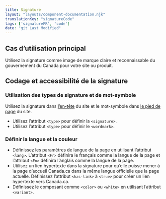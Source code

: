 ```yaml
---
title: Signature
layout: "layouts/component-documentation.njk"
translationKey: "signatureCode"
tags: ['signatureFR', 'code']
date: "git Last Modified"
---
```


## Cas d’utilisation principal

Utilisez la signature comme image de marque claire et reconnaissable du gouvernement du Canada pour votre site ou produit.

## Codage et accessibilité de la signature 

### Utilisation des types de signature et de mot-symbole

Utilisez la signature dans <a href="{{ links.header }}">l’en-tête</a> du site et le mot-symbole dans <a href="{{ links.footer }}">le pied de page</a> du site.

- Utilisez l’attribut `<type>` pour définir la `<signature>`.
- Utilisez l’attribut `<type>` pour définir le `<wordmark>`.

### Définir la langue et la couleur 

- Définissez les paramètres de langue de la page en utilisant l’attribut `<lang>`. L’attribut `<Fr>` définira le français comme la langue de la page et l’attribut `<En>` définira l’anglais comme la langue de la page. 
- Utilisez un lien hypertexte dans la signature pour qu’elle puisse mener à la page d’accueil Canada.ca dans la même langue officielle que la page actuelle. Définissez l’attribut `<has-link>` à `<true>` pour créer un lien hypertexte vers Canada.ca.
- Définissez le composant comme `<color>` ou `<white>` en utilisant l’attribut `<variant>`.
